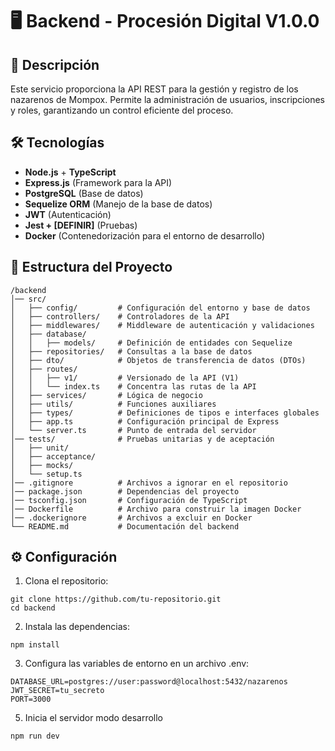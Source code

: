 # 🖥️ Backend - Procesión Digital V1.0.0  

## 📌 Descripción  
Este servicio proporciona la API REST para la gestión y registro de los nazarenos de Mompox. Permite la administración de usuarios, inscripciones y roles, garantizando un control eficiente del proceso.  

## 🛠️ Tecnologías  
- **Node.js** + **TypeScript**  
- **Express.js** (Framework para la API)  
- **PostgreSQL** (Base de datos)  
- **Sequelize ORM** (Manejo de la base de datos)  
- **JWT** (Autenticación)  
- **Jest + [DEFINIR]** (Pruebas)  
- **Docker** (Contenedorización para el entorno de desarrollo)  

## 📂 Estructura del Proyecto 
```
/backend
│── src/
│   ├── config/         # Configuración del entorno y base de datos
│   ├── controllers/    # Controladores de la API
│   ├── middlewares/    # Middleware de autenticación y validaciones
│   ├── database/       
│   │   ├── models/     # Definición de entidades con Sequelize
│   ├── repositories/   # Consultas a la base de datos
│   ├── dto/            # Objetos de transferencia de datos (DTOs)
│   ├── routes/         
│   │   ├── v1/         # Versionado de la API (V1)
│   │   └── index.ts    # Concentra las rutas de la API
│   ├── services/       # Lógica de negocio
│   ├── utils/          # Funciones auxiliares
│   ├── types/          # Definiciones de tipos e interfaces globales
│   ├── app.ts          # Configuración principal de Express
│   └── server.ts       # Punto de entrada del servidor
│── tests/              # Pruebas unitarias y de aceptación
│   ├── unit/
│   ├── acceptance/
│   ├── mocks/
│   └── setup.ts
│── .gitignore          # Archivos a ignorar en el repositorio
│── package.json        # Dependencias del proyecto
│── tsconfig.json       # Configuración de TypeScript
│── Dockerfile          # Archivo para construir la imagen Docker
│── .dockerignore       # Archivos a excluir en Docker
└── README.md           # Documentación del backend

```
## ⚙️ Configuración

1. Clona el repositorio:
```
git clone https://github.com/tu-repositorio.git
cd backend
```

2. Instala las dependencias:
```
npm install
```

3. Configura las variables de entorno en un archivo .env:

```
DATABASE_URL=postgres://user:password@localhost:5432/nazarenos
JWT_SECRET=tu_secreto
PORT=3000
```

5. Inicia el servidor
modo desarrollo
  ```
  npm run dev
  ```
